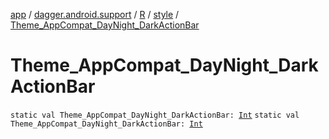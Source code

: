 [app](../../../index.md) / [dagger.android.support](../../index.md) / [R](../index.md) / [style](index.md) / [Theme_AppCompat_DayNight_DarkActionBar](./-theme_-app-compat_-day-night_-dark-action-bar.md)

# Theme_AppCompat_DayNight_DarkActionBar

`static val Theme_AppCompat_DayNight_DarkActionBar: `[`Int`](https://kotlinlang.org/api/latest/jvm/stdlib/kotlin/-int/index.html)
`static val Theme_AppCompat_DayNight_DarkActionBar: `[`Int`](https://kotlinlang.org/api/latest/jvm/stdlib/kotlin/-int/index.html)